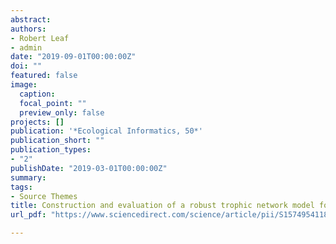 ```yaml
---
abstract:
authors:
- Robert Leaf
- admin
date: "2019-09-01T00:00:00Z"
doi: ""
featured: false
image:
  caption: 
  focal_point: ""
  preview_only: false
projects: []
publication: '*Ecological Informatics, 50*'
publication_short: ""
publication_types:
- "2"
publishDate: "2019-03-01T00:00:00Z"
summary: 
tags: 
- Source Themes
title: Construction and evaluation of a robust trophic network model for the northern Gulf of Mexico ecosystem
url_pdf: "https://www.sciencedirect.com/science/article/pii/S157495411830195X"

---
```


